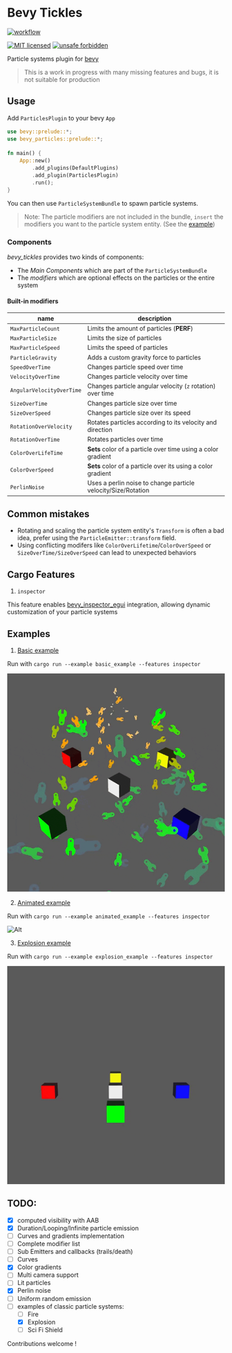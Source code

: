 <!-- cargo-sync-readme start -->

# Bevy Tickles

[![workflow](https://github.com/ManevilleF/bevy_tickles/actions/workflows/rust.yml/badge.svg)](https://github.com/ManevilleF/bevy_tickles/actions/workflows/rust.yml)

[![MIT licensed](https://img.shields.io/badge/license-MIT-blue.svg)](./LICENSE)
[![unsafe forbidden](https://img.shields.io/badge/unsafe-forbidden-success.svg)](https://github.com/rust-secure-code/safety-dance/)

Particle systems plugin for [bevy](https://bevyengine.org)

> This is a work in progress with many missing features and bugs, it is not suitable for production

<!-- cargo-sync-readme end -->

## Usage

Add `ParticlesPlugin` to your bevy `App`

```rust
use bevy::prelude::*;
use bevy_particles::prelude::*;

fn main() {
    App::new()
        .add_plugins(DefaultPlugins)
        .add_plugin(ParticlesPlugin)
        .run();
}
```

You can then use `ParticleSystemBundle` to spawn particle systems.

> Note: The particle modifiers are not included in the bundle, `insert` the modifiers you want to the particle system entity. (See the [example](examples/basic_example.rs))

### Components

*bevy_tickles* provides two kinds of components:
- The *Main Components* which are part of the `ParticleSystemBundle`
- The *modifiers* which are optional effects on the particles or the entire system

#### Built-in modifiers

| name | description |
|------|-------------|
|`MaxParticleCount` | Limits the amount of particles (**PERF**) |
|`MaxParticleSize`  | Limits the size of particles |
|`MaxParticleSpeed` | Limits the speed of particles|
|`ParticleGravity`  | Adds a custom gravity force to particles |
|`SpeedOverTime`  | Changes particle speed over time |
|`VelocityOverTime` | Changes particle velocity over time |
|`AngularVelocityOverTime`  | Changes particle angular velocity (`z` rotation) over time |
|`SizeOverTime` | Changes particle size over time |
|`SizeOverSpeed`  | Changes particle size over its speed |
|`RotationOverVelocity` | Rotates particles according to its velocity and direction |
|`RotationOverTime` | Rotates particles over time |
|`ColorOverLifeTime`  | **Sets** color of a particle over time using a color gradient |
|`ColorOverSpeed`  | **Sets** color of a particle over its using a color gradient |
|`PerlinNoise`  | Uses a perlin noise to change particle velocity/Size/Rotation |

## Common mistakes

- Rotating and scaling the particle system entity's `Transform` is often a bad idea, prefer using the `ParticleEmitter::transform` field.
- Using conflicting modifers like `ColorOverLifetime`/`ColorOverSpeed` or `SizeOverTime/SizeOverSpeed` can lead to unexpected behaviors

## Cargo Features

1. `inspector`

This feature enables [bevy_inspector_egui](https://github.com/jakobhellermann/bevy-inspector-egui) integration, allowing dynamic customization of your particle systems

## Examples

1. [Basic example](examples/basic_example.rs)

Run with `cargo run --example basic_example --features inspector`

![Alt](./docs/basic_example.gif "basic_example gif")

2. [Animated example](examples/animated_example.rs)

Run with `cargo run --example animated_example --features inspector`

![Alt](./docs/animated_example.gif "animated_example gif")

3. [Explosion example](examples/explosion_example.rs)

Run with `cargo run --example explosion_example --features inspector`

![Alt](./docs/explosion_example.gif "explosion_example gif")

## TODO:

- [x] computed visibility with AAB
- [x] Duration/Looping/Infinite particle emission
- [ ] Curves and gradients implementation
- [ ] Complete modifier list
- [ ] Sub Emitters and callbacks (trails/death)
- [ ] Curves
- [x] Color gradients
- [ ] Multi camera support
- [ ] Lit particles
- [x] Perlin noise
- [ ] Uniform random emission
- [ ] examples of classic particle systems:
  - [ ] Fire
  - [x] Explosion
  - [ ] Sci Fi Shield

Contributions welcome !